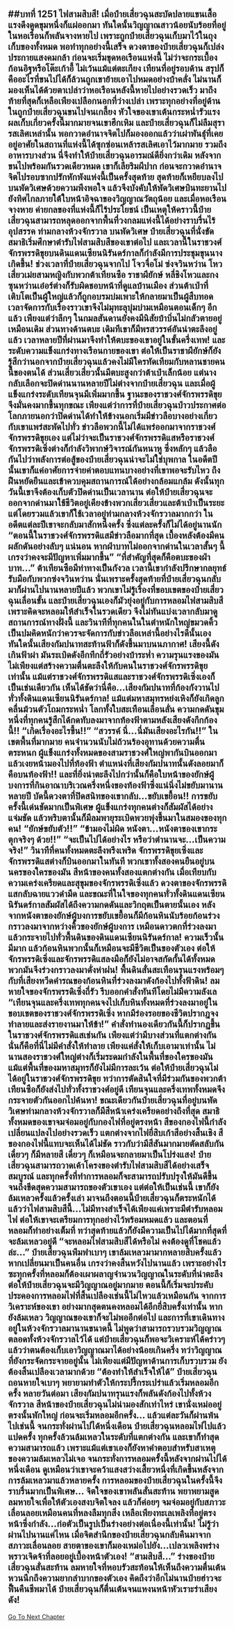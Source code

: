 ##บทที่ 1251 ไฟสามสิบสี!
เมื่อป๋ายเสี่ยวฉุนสะบัดปลายแขนเสื้อ แรงดึงดูดขุมหนึ่งก็แผ่ออกมา ทันใดนั้นวิญญาณสาวน้อยนับร้อยที่อยู่ในหอเรือนก็พลันจางหายไป เพราะถูกป๋ายเสี่ยวฉุนเก็บมาไว้ในถุงเก็บของทั้งหมด
พอทำทุกอย่างนี้เสร็จ ดวงตาของป๋ายเสี่ยวฉุนก็เปล่งประกายแสงคมกล้า ก่อนจะเริ่มขุดหอเรือนแห่งนี้ ไม่ว่าจะกระเบื้อง ก้อนอิฐหรือโต๊ะเก้าอี้ ไม่เว้นแม้แต่ตะเกียง เทียนที่อยู่รอบด้าน สรุปก็คืออะไรที่ขนไปได้ก็ล้วนถูกเขาย้ายเอาไปหมดอย่างบ้าคลั่ง
ไม่นานก็มองเห็นได้ด้วยตาเปล่าว่าหอเรือนหลังนี้หายไปอย่างรวดเร็ว มาถึงท้ายที่สุดก็เหลือเพียงเปลือกนอกที่ว่างเปล่า เพราะทุกอย่างที่อยู่ด้านในถูกป๋ายเสี่ยวฉุนขนไปจนเกลี้ยง หัวใจของเขาเต้นกระหน่ำรัวแรง ผลเก็บเกี่ยวครั้งนี้มากมายจนเขาฮึกเหิม
และป๋ายเสี่ยวฉุนก็ไม่ลืมสุรารสเลิศเหล่านั้น พอกวาดอำนาจจิตไปก็มองออกแล้วว่าเผ่าพันธุ์ที่เคยอยู่อาศัยในสถานที่แห่งนี้ได้ซุกซ่อนเหล้ารสเลิศเอาไว้มากมาย รวมถึงอาหารบางส่วน นี่จึงทำให้ป๋ายเสี่ยวฉุนอารมณ์ดียิ่งกว่าเดิม หลังจากขนไปพร้อมกันรวดเดียวหมด เขาก็เลียริมผีปาก ก่อนจะกวาดอำนาจจิตไปรอบซากปรักหักพังแห่งนี้เป็นครั้งสุดท้าย
สุดท้ายก็เหยียบลงไปบนพัดวิเศษด้วยความพึงพอใจ แล้วจึงบังคับให้พัดวิเศษบินทะยานไปยังทิศไกลภายใต้ใบหน้าอิจฉาของวิญญาณวัตถุน้อย และเมื่อหอเรือนจางหาย ค่ายกลของที่แห่งนี้ก็ไร้ประโยชน์ เป็นเหตุให้คราวนี้ป๋ายเสี่ยวฉุนสามารถหลุดออกจากพื้นที่วงกลมแห่งนี้ได้อย่างราบรื่นไร้อุปสรรค
ท่ามกลางห้วงจักรวาล บนพัดวิเศษ ป๋ายเสี่ยวฉุนที่นั่งขัดสมาธิเริ่มศึกษาตำรับไฟสามสิบสีของเขาต่อไป และเวลานี้ในราชวงศ์จักรพรรดิขุยบนดินแดนเซียนนิรันดร์กาลก็กำลังมีการประชุมขุนนางเกิดขึ้น!
ช่วงเวลาที่ป๋ายเสี่ยวฉุนจากไป โจวจื่อโม่ ซ่งจวินหว่าน โหวเสี่ยวเม่ยสามหญิงกับพวกต้าเทียนซือ ราชาผียักษ์ หลี่ชิงโหวและกงซุนหว่านเอ๋อร์ต่างก็รับผิดชอบหน้าที่ดูแลบ้านเมือง
ส่วนต้าเป่าที่เติบโตเป็นผู้ใหญ่แล้วก็ถูกอบรมบ่มเพาะให้กลายมาเป็นผู้สืบทอด เวลาจัดการกับเรื่องราวเขาจึงไม่มุทะลุบุ่มบ่ามเหมือนตอนเด็กๆ อีกแล้ว เพียงแต่ว่าลึกๆ ในกมลสันดานยังคงมีนิสัยบ้าบิ่นไม่กลัวตายอยู่เหมือนเดิม ส่วนทางด้านตบะ เดิมทีเขาก็มีพรสวรรค์อันน่าตะลึงอยู่แล้ว เวลาหลายปีที่ผ่านมาจึงทำให้ตบะของเขาอยู่ในขั้นครึ่งเทพ!
และระดับความแข็งแกร่งทางเรือนกายของเขา ต่อให้เป็นราชาผียักษ์ก็ยังรู้สึกว่านอกจากป๋ายเสี่ยวฉุนแล้วคงไม่มีใครทัดเทียมกับหลานชายคนนี้ของตนได้
ส่วนเสี่ยวเสี่ยวนั้นมีตบะสูงกว่าต้าเป่าเล็กน้อย แต่นางกลับเลือกจะปิดด่านนานหลายปีไม่ต่างจากป๋ายเสี่ยวฉุน
และเมื่อผู้แข็งแกร่งระดับเทียนจุนมีเพิ่มมากขึ้น ฐานะของราชวงศ์จักรพรรดิขุยจึงมั่นคงมากขึ้นทุกขณะ เพียงแต่ว่าการที่ป๋ายเสี่ยวฉุนป่าวประกาศต่อโลกภายนอกว่าปิดด่านได้ทำให้ข้างนอกเริ่มมีข่าวลือบางอย่างเกี่ยวกับเขาแพร่สะพัดไปทั่ว
ข่าวลือพวกนี้ไม่ได้แพร่ออกมาจากราชวงศ์จักรพรรดิขุยเอง แต่ไม่ว่าจะเป็นราชวงศ์จักรพรรดิแสหรือราชวงศ์จักรพรรดิเซิ่งต่างก็กำลังวิพากษ์วิจารณ์กันหนาหู ซึ่งหลักๆ แล้วลือกันไปว่าพลังการต่อสู้ของป๋ายเสี่ยวฉุนน่าจะไม่ใช่บุพกาล ในอดีตปีนั้นเขาก็แค่อาศัยการจ่ายค่าตอบแทนบางอย่างที่เขาพอจะรับไหว ถึงฝืนหยัดยืนและเข้าควบคุมสถานการณ์ได้อย่างกล้อมแกล้ม ดังนั้นทุกวันนี้เขาจึงต้องเก็บตัวปิดด่านเป็นเวลานาน
ต่อให้ป๋ายเสี่ยวฉุนจะออกจากด่านมาใช้ชีวิตอยู่เคียงข้างพวกเสี่ยวเสี่ยวและต้าเป่าเป็นระยะ แต่โดยรวมแล้วเขาก็ใช้เวลาอยู่ท่ามกลางห้วงจักรวาลมากกว่า ในอดีตแต่ละปีเขาจะกลับมาสักหนึ่งครั้ง ซึ่งแต่ละครั้งก็ไม่ได้อยู่นานนัก
“ตอนนี้ในราชวงศ์จักรพรรดิแสมีข่าวลือมากที่สุด เบื้องหลังต้องมีคนผลักดันอย่างลับๆ แน่นอน หากฝ่าบาทไม่ออกจากด่านในเวลาสั้นๆ นี้ เกรงว่าคงจะมีปัญหาเพิ่มมากขึ้น”
“ที่สำคัญที่สุดก็คือตบะของฝ่าบาท...” ต้าเทียนซือมีท่าทางเป็นกังวล เวลานี้เขากำลังปรึกษากลยุทธ์รับมือกับพวกซ่งจวินหว่าน นั่นเพราะครั้งสุดท้ายที่ป๋ายเสี่ยวฉุนกลับมาก็ผ่านไปนานหลายปีแล้ว พวกเขาไม่รู้เรื่องที่ขอบเขตของป๋ายเสี่ยวฉุนเลื่อนขั้น และป๋ายเสี่ยวฉุนเองก็มัวยุ่งอยู่กับการหลอมไฟสามสิบสี เพราะคิดจะหลอมให้สำเร็จในรวดเดียว จึงไม่ทันแบ่งเวลากลับมาดูสถานการณ์ทางฝั่งนี้
และวินาทีที่ทุกคนในในตำหนักใหญ่ขมวดคิ้วเป็นปมคิดหนักว่าควรจะจัดการกับข่าวลือเหล่านี้อย่างไรดีนั้นเอง ทันใดนั้นเสียงกัมปนาทสะท้านฟ้าก็ดังขึ้นมาบนนภากาศ!
เสียงนี้ดังเกินฟ้าผ่า มันระเบิดดังอึกทึกถี่รัวอย่างบ้าระห่ำ ความรุนแรงของมันไม่เพียงแต่สร้างความตื่นตะลึงให้กับคนในราชวงศ์จักรพรรดิขุยเท่านั้น แม้แต่ราชวงศ์จักรพรรดิแสและราชวงศ์จักรพรรดิเซิ่งเองก็เป็นเช่นเดียวกัน เห็นได้ชัดว่านี่คือ...เสียงกัมปนาทที่ก้องกังวานไปทั่วทั้งดินแดนเซียนนิรันดร์กาล!
แม้แต่มหาสมุทรหย่งเหิงก็ยังเกิดลูกคลื่นม้วนตัวโถมกระหน่ำ โลกทั้งใบสะเทือนเลือนลั่น ความกดดันขุมหนึ่งที่ทุกคนรู้สึกได้กดทับลงมาจากท้องฟ้าตามหลังเสียงดังกึกก้องนี้!!
“เกิดเรื่องอะไรขึ้น!!”
“สวรรค์ นี่...นี่มันเสียงอะไรกัน!!”
ในเขตพื้นที่มากมาย คนจำนวนนับไม่ถ้วนร้องอุทานด้วยความตื่นตระหนก ผู้แข็งแกร่งทั้งหมดของสามราชวงศ์ใหญ่พากันบินออกมาแล้วเงยหน้ามองไปที่ท้องฟ้า
ตำแหน่งที่เสียงกัมปนาทนั้นดังลอยมาก็คือบนท้องฟ้า!!
และที่ยิ่งน่าตะลึงไปกว่านั้นก็คือใบหน้าของยักษ์ผู้บงการที่กินอาณาบริเวณครึ่งหนึ่งของท้องฟ้าซึ่งแน่นิ่งไม่ขยับมานานหลายปี บัดนี้ดวงตาที่ปิดสนิทของเขากลับ...ขยับเขยื้อน!!
การขยับครั้งนี้เด่นชัดมากเป็นพิเศษ ผู้แข็งแกร่งทุกคนต่างก็สัมผัสได้อย่างแจ่มชัด แล้วพริบตานั้นก็มีลมพายุระเบิดพวยพุ่งขึ้นมาในสมองของทุกคน!
“ยักษ์ขยับตัว!!”
“ข้ามองไม่ผิด หนังตา...หนังตาของเขากระตุกจริงๆ ด้วย!!”
“จะเป็นไปได้อย่างไร หรือว่าตำนานจะ...เป็นความจริง!”
วินาทีที่คนทั้งหมดตะลึงพรึงเพริด จักรพรรดิขุยเซิ่งและจักรพรรดิแสต่างก็บินออกมาในทันที พวกเขาทั้งสองคนยืนอยู่บนนครของใครของมัน สีหน้าของคนทั้งสองแตกต่างกัน เมื่อเทียบกับความเคร่งเครียดและสุขุมของจักรพรรดิเซิ่งแล้ว ดวงตาของจักรพรรดิแสกลับฉายแววดำมืด
และขณะที่ในใจของทุกคนทั่วทั้งดินแดนเซียนนิรันดร์กาลสัมผัสได้ถึงความกดดันและวิกฤตเป็นตายนั้นเอง หลังจากหนังตาของยักษ์ผู้บงการขยับเขยื้อนก็มีก้อนหินนับร้อยก้อนร่วงกราวลงมาจากหว่างคิ้วของยักษ์ผู้บงการ เหมือนดาวตกที่ร่วงลงมาแล้วกระจายไปทั่วพื้นดินของดินแดนเซียนนิรันดร์กาล!
ความเร็วนั้นมีมาก แล้วก้อนหินพวกนั้นก็เหมือนจะมีชีวิตเป็นของตัวเอง ต่อให้จักรพรรดิเซิ่งและจักรพรรดิแสลงมือก็ยังไม่อาจสกัดกั้นได้ทั้งหมด พวกมันจึงร่วงกราวลงมาดั่งห่าฝน!
พื้นดินสั่นสะเทือนรุนแรงพร้อมๆ กับที่เสียงหวีดคำรณของก้อนหินที่ร่วงลงมาดังก้องไปทั้งฟ้าดิน!
ลมหายใจของจักรพรรดิเซิ่งถี่รัว รีบออกคำสั่งทันทีโดยไม่มีความลังเล
“เทียนจุนและครึ่งเทพทุกคนจงไปเก็บหินทั้งหมดที่ร่วงลงมาอยู่ในขอบเขตของราชวงศ์จักรพรรดิเซิ่ง หากมีร่องรอยของชีวิตปรากฎจงทำลายและส่งรายงานมาให้ข้า!”
คำสั่งทำนองเดียวกันนี้ก็ปรากฏขึ้นในราชวงศ์จักรพรรดิแสเช่นกัน เพียงแต่ว่ามีบางส่วนที่แตกต่างกัน นั่นก็คือที่นี่ไม่มีคำสั่งให้ทำลาย เพียงแค่สั่งให้เก็บเอามาเท่านั้น
ไม่นานสองราชวงศ์ใหญ่ต่างก็เริ่มระดมกำลังในพื้นที่ของใครของมัน แม้แต่พื้นที่ของมหาสมุทรก็ยังไม่มีการละเว้น
ต่อให้ป๋ายเสี่ยวฉุนไม่ได้อยู่ในราชวงศ์จักรพรรดิขุย ทว่าการตัดสินใจที่มีร่วมกันของพวกต้าเทียนซือก็ยังส่งไปทั่วทั้งราชวงศ์อยู่ดี เทียนจุนและครึ่งเทพทั้งหมดจึงกระจายตัวกันออกไปค้นหา!
ขณะเดียวกันป๋ายเสี่ยวฉุนที่อยู่บนพัดวิเศษท่ามกลางห้วงจักรวาลก็มีสีหน้าเคร่งเครียดอย่างถึงที่สุด สมาธิทั้งหมดของเขาจมจ่อมอยู่กับกองไฟที่อยู่ตรงหน้า สีของกองไฟนี้กำลังเปลี่ยนแปลงไปอย่างรวดเร็ว แตกต่างจากไฟยี่สิบเก้าสีอย่างสิ้นเชิง สีของกองไฟนี้แทบจะเห็นได้ไม่ชัด ราวกับว่ามีสีสันมากมายตัดสลับกัน เดี๋ยวๆ ก็มีหลายสี เดี๋ยวๆ ก็เหมือนจะกลายมาเป็นโปร่งแสง!
ป๋ายเสี่ยวฉุนสามารถวาดเค้าโครงของตำรับไฟสามสิบสีได้อย่างเสร็จสมบูรณ์ และทุกครั้งที่ทำการหลอมก็จะสามารถปรับปรุงให้มันดีขึ้นจนถึงขีดสุดความสามารถของตัวเขาเอง
แต่ต่อให้เป็นเช่นนี้ เขาก็ยังล้มเหลวครั้งแล้วครั้งเล่า มาจนถึงตอนนี้ป๋ายเสี่ยวฉุนก็ตระหนักได้แล้วว่าไฟสามสิบสีนี้...ไม่มีทางสำเร็จได้เพียงแค่เพราะมีตำรับหลอมไฟ ต่อให้เขาจะเตรียมการทุกอย่างไว้พร้อมหมดแล้ว และตอนที่หลอมก็ทำอย่างเต็มที่ ทว่าสุดท้ายแล้วก็ยังมีความเป็นไปได้มากที่สุดที่จะล้มเหลวอยู่ดี
“จะหลอมไฟสามสิบสีได้หรือไม่ คงต้องดูที่โชคแล้วล่ะ...” ป๋ายเสี่ยวฉุนพึมพำเบาๆ เขาล้มเหลวมามากหลายสิบครั้งแล้ว หากเปลี่ยนมาเป็นคนอื่น เกรงว่าคงสิ้นหวังไปนานแล้ว เพราะอย่างไรซะทุกครั้งที่หลอมก็ต้องเผาผลาญจำนวนวิญญาณในระดับที่น่าตะลึง
ต่อให้ป๋ายเสี่ยวฉุนจะมีวิญญาณอยู่มากมาย ตอนนี้ก็เริ่มจะประคับประคองการหลอมไฟที่สิ้นเปลืองเช่นนี้ไม่ไหวแล้วเหมือนกัน จากการวิเคราะห์ของเขา อย่างมากสุดตนคงหลอมได้อีกยี่สิบครั้งเท่านั้น หากยังล้มเหลว วิญญาณของเขาก็จะไม่พออีกต่อไป
และการที่เขาเดินทางอยู่ในห้วงจักรวาลมานานขนาดนี้ ไม่พูดว่าสามารถรวบรวมวิญญาณตลอดทั้งห้วงจักรวาลไว้ได้ แต่ป๋ายเสี่ยวฉุนก็พอจะวิเคราะห์ได้คร่าวๆ แล้วว่าตนต้องเก็บเอาวิญญาณมาได้อย่างน้อยเกินครึ่ง ทว่าวิญญาณที่ยังกระจัดกระจายอยู่นั้น ไม่เพียงแต่มีปัญหาด้านการเก็บรวบรวม ยังต้องสิ้นเปลืองเวลามากด้วย
“ต้องทำให้สำเร็จให้ได้” ป๋ายเสี่ยวฉุนถอนหายใจเบาๆ พยายามทำตัวให้กระปรี้กระเปร่าแล้วเริ่มหลอมอีกครั้ง หลายวันต่อมา เสียงกัมปนาทรุนแรงก็พลันดังก้องไปทั้งห้วงจักรวาล สีหน้าของป๋ายเสี่ยวฉุนไม่น่ามองสักเท่าไหร่ เขานั่งเหม่ออยู่ตรงนั้นพักใหญ่ ก่อนจะเริ่มหลอมอีกครั้ง...
แล้วแต่ละวันก็ผ่านพ้นไปเช่นนี้ จนกระทั่งผ่านไปได้หนึ่งเดือน ป๋ายเสี่ยวฉุนหลอมไฟไปแล้วแปดครั้ง ทุกครั้งล้วนล้มเหลวในระดับที่แตกต่างกัน และเขาก็ทำสุดความสามารถแล้ว เพราะแม้แต่เขาเองก็ยังหาคำตอบสำหรับสาเหตุของความล้มเหลวไม่เจอ จนกระทั่งการหลอมครั้งนี้หลังจากผ่านไปได้หนึ่งเดือน ดูเหมือนว่าเขาจะคว้าแสงสว่างเสี้ยวหนึ่งที่เกิดขึ้นหลังจากการล้มเหลวมาแล้วหลายครั้ง การหลอมของป๋ายเสี่ยวฉุนในครั้งนี้จึงราบรื่นมากเป็นพิเศษ...
จิตใจของเขาพลันสั่นสะท้าน พยาพยามสูดลมหายใจเพื่อให้ตัวเองสงบจิตใจลง แล้วก็ค่อยๆ จมจ่อมอยู่กับสภาวะเลื่อนลอยเหมือนคนที่หลงลืมทุกสิ่ง เหลือเพียงทะเลเพลิงที่อยู่ตรงหน้าซึ่งกำลัง...ก่อตัวเป็นรูปเป็นร่างอย่างต่อเนื่องนี้เท่านั้น!
ไม่รู้ว่าผ่านไปนานแค่ไหน เมื่อจิตสำนึกของป๋ายเสี่ยวฉุนกลับคืนมาจากสภาวะเลื่อนลอย สายตาของเขาก็มองเหม่อไปยัง...เปลวเพลิงพร่างพราวเจิดจ้าที่ลอยอยู่เบื้องหน้าตัวเอง!
“สามสิบสี...” ร่างของป๋ายเสี่ยวฉุนสั่นสะท้าน ลมหายใจที่หอบรัวสะท้อนให้เห็นถึงความตื่นเต้น หวนนึกถึงความยากลำบากของตัวเอง คิดถึงว่าอีกไม่นานป๋ายฮ่าวจะฟื้นคืนชีพมาได้ ป๋ายเสี่ยวฉุนก็ตื่นเต้นจนแหงนหน้าหัวเราะร่าเสียงดัง!
------


[Go To Next Chapter]( ./225.md)